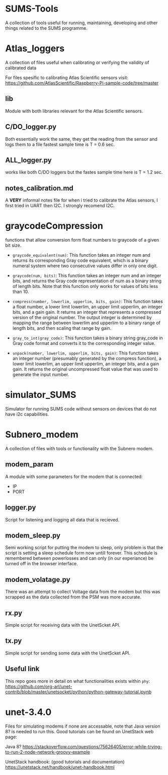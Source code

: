 # SUMS-Tools
A collection of tools useful for running, maintaining, developing and other things related to the SUMS programme.



# Atlas_loggers
A collection of files useful when calibrating or verifying the validity of calibrated data

For files spesific to calibrating Atlas Scientific sensors visit:
https://github.com/AtlasScientific/Raspberry-Pi-sample-code/tree/master
## lib
Module with both libraries relevant for the Atlas Scientific sensors.
## C/DO_logger.py
Both essentially work the same, they get the reading from the sensor and logs them to a file fastest sample time is T = 0.6 sec.
## ALL_logger.py
works like both C/DO loggers but the fastes sample time here is T = 1.2 sec.
## notes_calibration.md
A **VERY** informal notes file for when i tried to calibrate the Atlas sensors, I first tried in UART then I2C. I strongly recomend I2C.



# graycodeCompression
functions that allow conversion form float numbers to graycode of a given bit size.

- ``graycode_equivalent(num)``: This function takes an integer num and returns its corresponding Gray code equivalent, which is a binary numeral system where two consecutive values differ in only one digit.

- ``graycode(num, bits)``: This function takes an integer num and an integer bits, and returns the Gray code representation of num as a binary string of length bits. Note that this function only works for values of bits less than 10.

- ``compress(number, lowerlim, upperlim, bits, gain)``: This function takes a float number, a lower limit lowerlim, an upper limit upperlim, an integer bits, and a gain gain. It returns an integer that represents a compressed version of the original number. The output integer is determined by mapping the range between lowerlim and upperlim to a binary range of length bits, and then scaling that range by gain.

- ``gray_to_int(gray_code)``: This function takes a binary string gray_code in Gray code format and converts it to the corresponding integer value.

- ``unpack(number, lowerlim, upperlim, bits, gain)``: This function takes an integer number (presumably generated by the compress function), a lower limit lowerlim, an upper limit upperlim, an integer bits, and a gain gain. It returns the original uncompressed float value that was used to generate the input number.


# simulator_SUMS
Simulator for running SUMS code without sensors on devices that do not have i2c capabilities.



# Subnero_modem
A collection of files with tools or functionality with the Subnero modem.

## modem_param
A module with some parameters for the modem that is connected:
 - IP
 - PORT
## logger.py
Script for listening and logging all data that is recieved.
## modem_sleep.py
Semi working script for putting the modem to sleep, only problem is that the script is setting a sleep schedule form now untill forever. This schedule is remembered between powerlosses and can only (in our experiance) be turned off in the browser interface.
## modem_volatage.py
There was an attempt to collect Voltage data from the modem but this was scrapped as the data collected from the PSM was more accurate.
## rx.py
Simple script for receiving data with the UnetScket API.
## tx.py
Simple script for sending some data with the UnetScket API.
## Useful link
This repo goes more in detail on what functionalities exists within `phy`:
https://github.com/org-arl/unet-contrib/blob/master/unetsocket/python/python-gateway-tutorial.ipynb



# unet-3.4.0
Files for simulating modems if none are accessable, note that Java version 8? is needed to run this. Good tutorials can be found on UnetStack web page:

Java 8?
https://stackoverflow.com/questions/75626405/error-while-trying-to-run-2-node-network-groovy-example

UnetStack handbook: (good tutorials and documentation)
https://unetstack.net/handbook/unet-handbook.html


